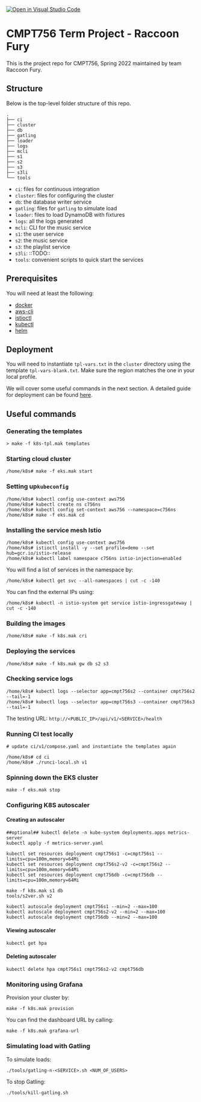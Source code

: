 [![Open in Visual Studio Code](https://classroom.github.com/assets/open-in-vscode-f059dc9a6f8d3a56e377f745f24479a46679e63a5d9fe6f495e02850cd0d8118.svg)](https://classroom.github.com/online_ide?assignment_repo_id=7031472&assignment_repo_type=AssignmentRepo)

# CMPT756 Term Project - Raccoon Fury

This is the project repo for CMPT756, Spring 2022 maintained by team Raccoon Fury.

## Structure

Below is the top-level folder structure of this repo.

```
.
├── ci
├── cluster
├── db
├── gatling
├── loader
├── logs
├── mcli
├── s1
├── s2
├── s3
├── s3li
└── tools
```

- `ci`: files for continuous integration
- `cluster`: files for configuring the cluster
- `db`: the database writer service
- `gatling`: files for `gatling` to simulate load
- `loader`: files to load DynamoDB with fixtures
- `logs`: all the logs generated
- `mcli`: CLI for the music service
- `s1`: the user service
- `s2`: the music service
- `s3`: the playlist service
- `s3li`: ::TODO::
- `tools`: convenient scripts to quick start the services

## Prerequisites

You will need at least the following:
- [docker](https://docs.docker.com/get-docker/)
- [aws-cli](https://github.com/aws/aws-cli)
- [istioctl](https://github.com/istio/istio/blob/master/istioctl)
- [kubectl](https://kubernetes.io/docs/tasks/tools/)
- [helm](https://github.com/helm/helm)

## Deployment

You will need to instantiate `tpl-vars.txt` in the `cluster` directory using the template `tpl-vars-blank.txt`. Make sure the region matches the one in your local profile.

We will cover some useful commands in the next section. A detailed guide for deployment can be found [here](https://scp756-221.github.io/course-site/#/a4/page?embedded=true&hidegitlink=true).

## Useful commands
### Generating the templates
```shell
> make -f k8s-tpl.mak templates
```

### Starting cloud cluster
```shell
/home/k8s# make -f eks.mak start
```

### Setting up`kubeconfig`
```shell
/home/k8s# kubectl config use-context aws756
/home/k8s# kubectl create ns c756ns
/home/k8s# kubectl config set-context aws756 --namespace=c756ns
/home/k8s# make -f eks.mak cd
```

### Installing the service mesh Istio

```shell
/home/k8s# kubectl config use-context aws756
/home/k8s# istioctl install -y --set profile=demo --set hub=gcr.io/istio-release
/home/k8s# kubectl label namespace c756ns istio-injection=enabled
```

You will find a list of services in the namespace by:

```shell
/home/k8s# kubectl get svc --all-namespaces | cut -c -140
```

You can find the external IPs using:

```shell
/home/k8s# kubectl -n istio-system get service istio-ingressgateway | cut -c -140
```

### Building the images
```shell
/home/k8s# make -f k8s.mak cri
```

### Deploying the services
```shell
/home/k8s# make -f k8s.mak gw db s2 s3
```

### Checking service logs
```shell
/home/k8s# kubectl logs --selector app=cmpt756s2 --container cmpt756s2 --tail=-1
/home/k8s# kubectl logs --selector app=cmpt756s3 --container cmpt756s3 --tail=-1
```

The testing URL: `http://<PUBLIC_IP>/api/v1/<SERVICE>/health`

### Running CI test locally
```shell
# update ci/v1/compose.yaml and instantiate the templates again

/home/k8s# cd ci
/home/k8s# ./runci-local.sh v1
```

### Spinning down the EKS cluster
```
make -f eks.mak stop
```

### Configuring K8S autoscaler

#### Creating an autoscaler
```shell
##optional## kubectl delete -n kube-system deployments.apps metrics-server
kubectl apply -f metrics-server.yaml

kubectl set resources deployment cmpt756s1 -c=cmpt756s1 --limits=cpu=100m,memory=64Mi
kubectl set resources deployment cmpt756s2-v2 -c=cmpt756s2 --limits=cpu=100m,memory=64Mi
kubectl set resources deployment cmpt756db -c=cmpt756db --limits=cpu=100m,memory=64Mi

make -f k8s.mak s1 db
tools/s2ver.sh v2

kubectl autoscale deployment cmpt756s1 --min=2 --max=100
kubectl autoscale deployment cmpt756s2-v2 --min=2 --max=100
kubectl autoscale deployment cmpt756db --min=2 --max=100
```

#### Viewing autoscaler
```shell
kubectl get hpa
```

#### Deleting autoscaler
```shell
kubectl delete hpa cmpt756s1 cmpt756s2-v2 cmpt756db
```

### Monitoring using Grafana

Provision your cluster by:

```shell
make -f k8s.mak provision
```

You can find the dashboard URL by calling:

```shell
make -f k8s.mak grafana-url
```

### Simulating load with Gatling

To simulate loads:

```shell
./tools/gatling-n-<SERVICE>.sh <NUM_OF_USERS>
```

To stop Gatling:
```
./tools/kill-gatling.sh
```